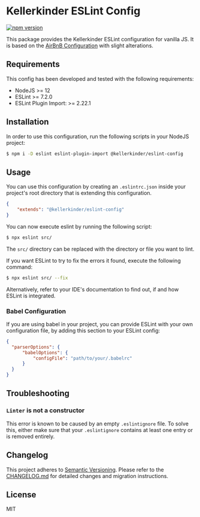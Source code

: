 # Kellerkinder ESLint Config

[![npm version](https://badge.fury.io/js/%40kellerkinder%2Feslint-config.svg)](https://badge.fury.io/js/%40kellerkinder%2Feslint-config)

This package provides the Kellerkinder ESLint configuration for vanilla
JS. It is based on the [AirBnB Configuration](https://github.com/airbnb/javascript/tree/master/packages/eslint-config-airbnb-base)
with slight alterations.

## Requirements
This config has been developed and tested with the following requirements:
* NodeJS >= 12
* ESLint >= 7.2.0
* ESLint Plugin Import: >= 2.22.1

## Installation
In order to use this configuration, run the following scripts in your NodeJS project:

```bash
$ npm i -D eslint eslint-plugin-import @kellerkinder/eslint-config
```

## Usage
You can use this configuration by creating an `.eslintrc.json` inside your
project's root directory that is extending this configuration.

```json
{
    "extends": "@kellerkinder/eslint-config"
}
```

You can now execute eslint by running the following script:

```bash
$ npx eslint src/
```

The `src/` directory can be replaced with the directory or file you want to lint.

If you want ESLint to try to fix the errors it found, execute the following command:

```bash
$ npx eslint src/ --fix
```

Alternatively, refer to your IDE's documentation to find out, if and how ESLint
is integrated.

### Babel Configuration
If you are using babel in your project, you can provide ESLint
with your own configuration file, by adding this section to your
ESLint config:

```json
{
  "parserOptions": {
      "babelOptions": {
          "configFile": "path/to/your/.babelrc"
      }
  }
}
```

## Troubleshooting

### `Linter` is not a constructor
This error is known to be caused by an empty `.eslintignore` file.
To solve this, either make sure that your `.eslintignore` contains at
least one entry or is removed entirely.

## Changelog
This project adheres to [Semantic Versioning](https://semver.org/). 
Please refer to the [CHANGELOG.md](CHANGELOG.md) for detailed changes and
migration instructions.

## License
MIT
